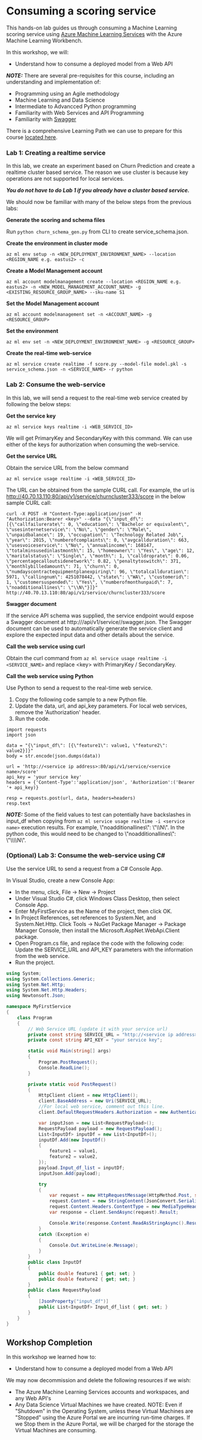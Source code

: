 # Consuming a scoring service

This hands-on lab guides us through consuming a Machine Learning scoring service using [Azure Machine Learning Services](https://docs.microsoft.com/en-us/azure/machine-learning/preview/overview-what-is-azure-ml) with the Azure Machine Learning Workbench. 

In this workshop, we will:
- Understand how to consume a deployed model from a Web API

***NOTE:*** There are several pre-requisites for this course, including an understanding and implementation of: 
  *  Programming using an Agile methodology
  *  Machine Learning and Data Science
  *  Intermediate to Advancced Python programming
  *  Familiarity with Web Services and API Programming
  *  Familiarity with [Swagger](https://github.com/swagger-api/swagger-codegen)

There is a comprehensive Learning Path we can use to prepare for this course [located here](https://github.com/Azure/learnAnalytics-CreatingSolutionswiththeTeamDataScienceProcess-/blob/master/Instructions/Learning%20Path%20-%20Creating%20Solutions%20with%20the%20Team%20Data%20Science%20Process.md).

### Lab 1: Creating a realtime service

In this lab, we create an experiment based on Churn Prediction and create a realtime cluster based service. The reason we use cluster is because key operations are not supported for local services.

***You do not have to do Lab 1 if you already have a cluster based service.***

We should now be familiar with many of the below steps from the previous labs:

**Generate the scoring and schema files**

Run ```python churn_schema_gen.py``` from CLI to create service_schema.json.

**Create the environment in cluster mode**

```
az ml env setup -n <NEW_DEPLOYMENT_ENVIRONMENT_NAME> --location <REGION_NAME e.g. eastus2> -c
```

**Create a Model Management account**

```
az ml account modelmanagement create --location <REGION_NAME e.g. eastus2> -n <NEW_MODEL_MANAGEMENT_ACCOUNT_NAME> -g <EXISTING_RESOURCE_GROUP_NAME> --sku-name S1
```

**Set the Model Management account**

```
az ml account modelmanagement set -n <ACCOUNT_NAME> -g <RESOURCE_GROUP>
```

**Set the environment**

```
az ml env set -n <NEW_DEPLOYMENT_ENVIRONMENT_NAME> -g <RESOURCE_GROUP>
```

**Create the real-time web-service**

```
az ml service create realtime -f score.py --model-file model.pkl -s service_schema.json -n <SERVICE_NAME> -r python
```

### Lab 2: Consume the web-service

In this lab, we will send a request to the real-time web service created by following the below steps:

**Get the service key**

```
az ml service keys realtime -i <WEB_SERVICE_ID>
```

We will get PrimaryKey and SecondaryKey with this command. We can use either of the keys for authorization when consuming the web-service.

**Get the service URL**

Obtain the service URL from the below command

```
az ml service usage realtime -i <WEB_SERVICE_ID>
```

The URL can be obtained from the sample CURL call. For example, the url is http://40.70.13.110:80/api/v1/service/churncluster333/score in the below sample CURL call:

```
curl -X POST -H "Content-Type:application/json" -H "Authorization:Bearer <key>" --data "{\"input_df\": [{\"callfailurerate\": 0, \"education\": \"Bachelor or equivalent\", \"usesinternetservice\": \"No\", \"gender\": \"Male\", \"unpaidbalance\": 19, \"occupation\": \"Technology Related Job\", \"year\": 2015, \"numberofcomplaints\": 0, \"avgcallduration\": 663, \"usesvoiceservice\": \"No\", \"annualincome\": 168147, \"totalminsusedinlastmonth\": 15, \"homeowner\": \"Yes\", \"age\": 12, \"maritalstatus\": \"Single\", \"month\": 1, \"calldroprate\": 0.06, \"percentagecalloutsidenetwork\": 0.82, \"penaltytoswitch\": 371, \"monthlybilledamount\": 71, \"churn\": 0, \"numdayscontractequipmentplanexpiring\": 96, \"totalcallduration\": 5971, \"callingnum\": 4251078442, \"state\": \"WA\", \"customerid\": 1, \"customersuspended\": \"Yes\", \"numberofmonthunpaid\": 7, \"noadditionallines\": \"\\N\"}]}" http://40.70.13.110:80/api/v1/service/churncluster333/score
```

**Swagger document**

If the service API schema was supplied, the service endpoint would expose a Swagger document at http://<ip>/api/v1/service/<service name>/swagger.json. The Swagger document can be used to automatically generate the service client and explore the expected input data and other details about the service.

**Call the web service using curl**

Obtain the curl command from ```az ml service usage realtime -i <SERVICE_NAME>``` and replace &lt;key&gt; with PrimaryKey / SecondaryKey.

**Call the web service using Python**

Use Python to send a request to the real-time web service. 

1. Copy the following code sample to a new Python file.
2. Update the data, url, and api_key parameters. For local web services, remove the 'Authorization' header.
3. Run the code. 

```
import requests
import json

data = "{\"input_df\": [{\"feature1\": value1, \"feature2\": value2}]}"
body = str.encode(json.dumps(data))

url = 'http://<service ip address>:80/api/v1/service/<service name>/score'
api_key = 'your service key' 
headers = {'Content-Type':'application/json', 'Authorization':('Bearer '+ api_key)}

resp = requests.post(url, data, headers=headers)
resp.text
```

***NOTE:*** Some of the field values to test can potentially have backslashes in input_df when copying from ```az ml service usage realtime -i <service name>``` execution results. For example, \\"noadditionallines\\": \\"\\\N\\". In the python code, this would need to be changed to \\"noadditionallines\\": \\"\\\\\\\\N\\".

### (Optional) Lab 3: Consume the web-service using C#

Use the service URL to send a request from a C# Console App. 

In Visual Studio, create a new Console App: 
- In the menu, click, File -> New -> Project
- Under Visual Studio C#, click Windows Class Desktop, then select Console App.
- Enter MyFirstService as the Name of the project, then click OK.
- In Project References, set references to System.Net, and System.Net.Http.
Click Tools -> NuGet Package Manager -> Package Manager Console, then install the Microsoft.AspNet.WebApi.Client package.
- Open Program.cs file, and replace the code with the following code:
Update the SERVICE_URL and API_KEY parameters with the information from the web service.
- Run the project.

````C#
using System;
using System.Collections.Generic;
using System.Net.Http;
using System.Net.Http.Headers;
using Newtonsoft.Json;

namespace MyFirstService
{
    class Program
    {
        // Web Service URL (update it with your service url)
        private const string SERVICE_URL = "http://<service ip address>:80/api/v1/service/<service name>/score";
        private const string API_KEY = "your service key";

        static void Main(string[] args)
        {
            Program.PostRequest();
            Console.ReadLine();
        }

        private static void PostRequest()
        {
            HttpClient client = new HttpClient();
            client.BaseAddress = new Uri(SERVICE_URL);
            //For local web service, comment out this line.
            client.DefaultRequestHeaders.Authorization = new AuthenticationHeaderValue("Bearer", API_KEY);

            var inputJson = new List<RequestPayload>();
            RequestPayload payload = new RequestPayload();
            List<InputDf> inputDf = new List<InputDf>();
            inputDf.Add(new InputDf()
            {
                feature1 = value1,
                feature2 = value2,
            });
            payload.Input_df_list = inputDf;
            inputJson.Add(payload);

            try
            {
                var request = new HttpRequestMessage(HttpMethod.Post, string.Empty);
                request.Content = new StringContent(JsonConvert.SerializeObject(payload));
                request.Content.Headers.ContentType = new MediaTypeHeaderValue("application/json");
                var response = client.SendAsync(request).Result;

                Console.Write(response.Content.ReadAsStringAsync().Result);
            }
            catch (Exception e)
            {
                Console.Out.WriteLine(e.Message);
            }
        }
        public class InputDf
        {
            public double feature1 { get; set; }
            public double feature2 { get; set; }
        }
        public class RequestPayload
        {
            [JsonProperty("input_df")]
            public List<InputDf> Input_df_list { get; set; }
        }
    }
}
````

## Workshop Completion

In this workshop we learned how to:
- Understand how to consume a deployed model from a Web API

We may now decommission and delete the following resources if we wish:
  * The Azure Machine Learning Services accounts and workspaces, and any Web API's
  * Any Data Science Virtual Machines we have created. NOTE: Even if "Shutdown" in the Operating System, unless these Virtual Machines are "Stopped" using the Azure Portal we are incurring run-time charges. If we Stop them in the Azure Portal, we will be charged for the storage the Virtual Machines are consuming.
